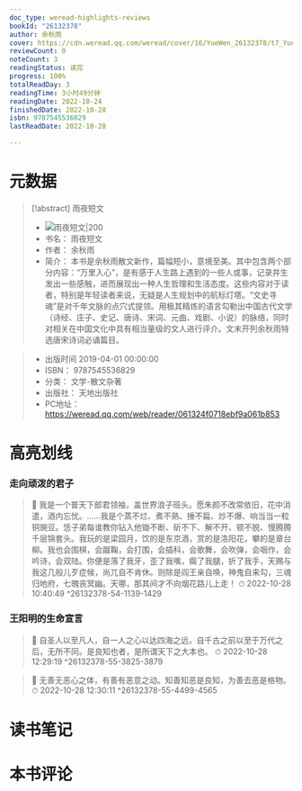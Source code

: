 ```yaml
---
doc_type: weread-highlights-reviews
bookId: "26132378"
author: 余秋雨
cover: https://cdn.weread.qq.com/weread/cover/16/YueWen_26132378/t7_YueWen_26132378.jpg
reviewCount: 0
noteCount: 3
readingStatus: 读完
progress: 100%
totalReadDay: 3
readingTime: 3小时49分钟
readingDate: 2022-10-24
finishedDate: 2022-10-28
isbn: 9787545536829
lastReadDate: 2022-10-28

---
```

# 元数据
> [!abstract] 雨夜短文
> - ![ 雨夜短文|200](https://cdn.weread.qq.com/weread/cover/16/YueWen_26132378/t7_YueWen_26132378.jpg)
> - 书名： 雨夜短文
> - 作者： 余秋雨
> - 简介：     本书是余秋雨散文新作，篇幅短小，意境至美。其中包含两个部分内容：“万里入心”，是有感于人生路上遇到的一些人或事，记录并生发出一些感触，进而展现出一种人生哲理和生活态度。这些内容对于读者，特别是年轻读者来说，无疑是人生规划中的航标灯塔。“文史寻魂”是对千年文脉的点穴式提领。用极其精炼的语言勾勒出中国古代文学（诗经、庄子、史记、唐诗、宋词、元曲、戏剧、小说）的脉络，同时对相关在中国文化中具有相当量级的文人进行评介。文末开列余秋雨特选唐宋诗词必诵篇目。

> - 出版时间 2019-04-01 00:00:00
> - ISBN： 9787545536829
> - 分类： 文学-散文杂著
> - 出版社： 天地出版社
> - PC地址：https://weread.qq.com/web/reader/061324f0718ebf9a061b853

# 高亮划线

### 走向顽泼的君子

> 📌 我是一个普天下郎君领袖，盖世界浪子班头。愿朱颜不改常依旧，花中消遣，酒内忘忧。……我是个蒸不烂、煮不熟、捶不扁、炒不爆、响当当一粒铜豌豆。恁子弟每谁教你钻入他锄不断、斫不下、解不开、顿不脱、慢腾腾千层锦套头。我玩的是梁园月，饮的是东京酒，赏的是洛阳花，攀的是章台柳。我也会围棋，会蹴鞠，会打围，会插科，会歌舞，会吹弹，会咽作，会吟诗，会双陆。你便是落了我牙，歪了我嘴，瘸了我腿，折了我手，天赐与我这几般儿歹症候，尚兀自不肯休。则除是阎王亲自唤，神鬼自来勾，三魂归地府，七魄丧冥幽。天哪，那其间才不向烟花路儿上走！ 
> ⏱ 2022-10-28 10:40:49 ^26132378-54-1139-1429

### 王阳明的生命宣言

> 📌 自圣人以至凡人，自一人之心以达四海之远，自千古之前以至于万代之后，无所不同。是良知也者，是所谓天下之大本也。 
> ⏱ 2022-10-28 12:29:19 ^26132378-55-3825-3879

> 📌 无善无恶心之体，有善有恶意之动。知善知恶是良知，为善去恶是格物。 
> ⏱ 2022-10-28 12:30:11 ^26132378-55-4499-4565

# 读书笔记

# 本书评论
